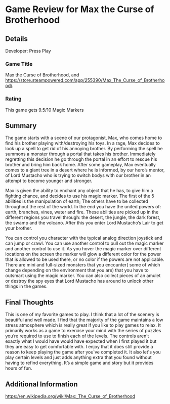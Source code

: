 # Game Review for Max the Curse of Brotherhood

## Details
Developer: Press Play

### Game Title
Max the Curse of Brotherhood, and https://store.steampowered.com/app/255390/Max_The_Curse_of_Brotherhood/.

### Rating
This game gets 9.5/10 Magic Markers

## Summary
The game starts with a scene of our protagonist, Max, who comes home to find his brother playing with/destroying his toys. In a rage, Max decides to look up a spell to get rid of his annoying brother. By performing the spell he summons a monster through a portal that takes his brother. Immediately regretting this decision he go through the portal in an effort to rescue his brother and bring him back home. After some gameplay, Max eventually comes to a giant tree in a desert where he is informed, by our hero’s mentor, of Lord Mustacho who is trying to switch bodys with our brother in an attempt to become younger and stronger.

Max is given the ability to enchant any object that he has, to give him a fighting chance, and decides to use his magic marker. The first of the 5 abilities is the manipulation of earth; The others have to be collected throughout the rest of the world. In the end you have the united powers of: earth, branches, vines, water and fire. These abilities are picked up in the different regions you travel through: the desert, the jungle, the dark forest, the swamp and the volcano. After this you enter Lord Mustacho’s Lair to get your brother.

You can control you character with the typical analog direction joystick and can jump or crawl. You can use another control to pull out the magic marker and another control to use it. As you hover the magic marker over different locations on the screen the marker will glow a different color for the power that is allowed to be used there, or no color if the powers are not applicable. There are mini and full-sized monsters that you encounter( some of which change depending on the environment that you are) that you have to outsmart using the magic marker. You can also collect pieces of an amulet or destroy the spy eyes that Lord Mustacho has around to unlock other things in the games.


## Final Thoughts
This is one of my favorite games to play. I think that a lot of the scenery is beautiful and well made. I find that the majority of the game maintains a low stress atmosphere which is really great if you like to play games to relax. It primarily works as a game to exercise your mind with the series of puzzles you’re required to use to finish each of the levels. The controls aren’t exactly what I would have would have expected when I first played it but they are easy to get comfortable with. I enjoy that it does still provide a reason to keep playing the game after you've completed it. It also let's you play certain levels and just adds anything extra that you found without having to refind everything. It’s a simple game and story but it provides hours of fun.
## Additional Information
https://en.wikipedia.org/wiki/Max:_The_Curse_of_Brotherhood
